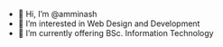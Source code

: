 - 👋 Hi, I’m @amminash
- 👀 I’m interested in Web Design and Development
- 🌱 I’m currently offering BSc. Information Technology
<!-- - 💞️ I’m looking to collaborate on ...
- 📫 How to reach me ... -->

<!---
amminash/amminash is a ✨ special ✨ repository because its `README.md` (this file) appears on your GitHub profile.
You can click the Preview link to take a look at your changes.
--->
